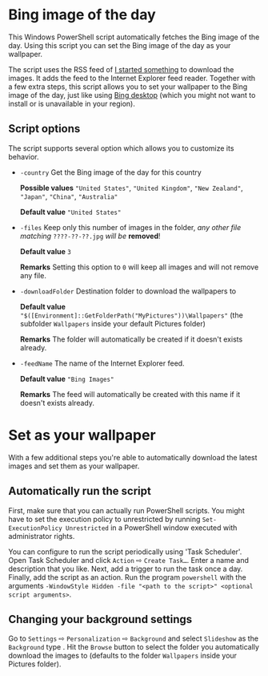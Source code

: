 Bing image of the day
=====================
This Windows PowerShell script automatically fetches the Bing image of
the day.
Using this script you can set the Bing image of the day as your
wallpaper.

The script uses the RSS feed of
[I started something](http://www.istartedsomething.com/bingimages/) to
download the images.
It adds the feed to the Internet Explorer feed reader.
Together with a few extra steps, this script allows you to set your
wallpaper to the Bing image of the day, just like using [Bing
desktop](http://blogs.msdn.com/b/buckh/archive/2013/01/02/bing-desktop-set-your-background-to-the-bing-image-of-the-day.aspx)
(which you might not want to install or is unavailable in your region).

Script options
--------------
The script supports several option which allows you to customize its
behavior.

* `-country`
  Get the Bing image of the day for this country

  **Possible values** `"United States"`, `"United Kingdom"`,
  `"New Zealand"`, `"Japan"`, `"China"`, `"Australia"`

  **Default value** `"United States"`

* `-files` Keep only this number of images in the folder, *any other
  file matching* `????-??-??.jpg` *will be* **removed**!

  **Default value** `3`

  **Remarks** Setting this option to `0` will keep all images and will
  not remove any file.

* `-downloadFolder` Destination folder to download the wallpapers to

  **Default value**
  `"$([Environment]::GetFolderPath("MyPictures"))\Wallpapers"`
  (the subfolder `Wallpapers` inside your default Pictures folder)

  **Remarks** The folder will automatically be created if it doesn't
  exists already.

* `-feedName` The name of the Internet Explorer feed.

  **Default value** `"Bing Images"`

  **Remarks** The feed will automatically be created with this name if
  it doesn't exists already.

Set as your wallpaper
=====================
With a few additional steps you're able to automatically download the
latest images and set them as your wallpaper.

Automatically run the script
----------------------------
First, make sure that you can actually run PowerShell scripts.
You might have to set the execution policy to unrestricted by running
`Set-ExecutionPolicy Unrestricted` in a PowerShell window executed with
administrator rights.

You can configure to run the script periodically using 'Task Scheduler'.
Open Task Scheduler and click `Action` ⇨ `Create Task…`.
Enter a name and description that you like.
Next, add a trigger to run the task once a day.
Finally, add the script as an action.
Run the program `powershell` with the arguments `-WindowStyle Hidden
-file "<path to the script>" <optional script arguments>`.

Changing your background settings
---------------------------------
Go to `Settings` ⇨ `Personalization` ⇨ `Background` and select
`Slideshow` as the `Background` type .
Hit the `Browse` button to select the folder you automatically download
the images to (defaults to the folder `Wallpapers` inside your Pictures
folder).
